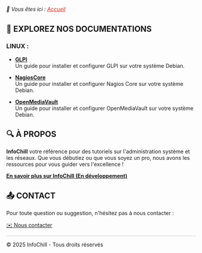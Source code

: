 <link rel="icon" href="/assets/images/favicon.ico" type="image/png">

<link rel="stylesheet" type="text/css" href="./assets/css/principal-theme.css">



###### 📂 Vous êtes ici :  <a href="." style="color: #D52B1E; text-decoration: underline;">Accueil</a>

## 📍 EXPLOREZ NOS DOCUMENTATIONS

### LINUX :
-  **[GLPI](linux/glpi/index.md)**  
  Un guide pour installer et configurer GLPI sur votre système Debian.
  
-  **[NagiosCore](linux/nagioscore/index.md)**  
  Un guide pour installer et configurer Nagios Core sur votre système Debian.

- **[OpenMediaVault](linux/openmediavault/index.md)**  
  Un guide pour installer et configurer OpenMediaVault sur votre système Debian.




## 🔍 À PROPOS

**InfoChill** votre référence pour des tutoriels sur l'administration système et les réseaux. Que vous débutiez ou que vous soyez un pro, nous avons les ressources pour vous guider vers l'excellence !

**[En savoir plus sur InfoChill (En développement)]()**


## 📤 CONTACT

Pour toute question ou suggestion, n'hésitez pas à nous contacter :

<a href="mailto:contact@infochill.com" class="button">
    <span class="icon">✉️</span> Nous contacter
</a>

<hr style="border: 1px solid #ccc; height: 1px; background-color: #ccc; border: none;">



&copy; 2025 InfoChill - Tous droits réservés
